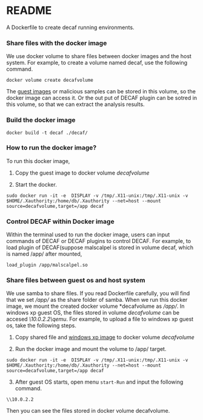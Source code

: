 # README #

A Dockerfile to create decaf running environments.



### Share files with the docker image ###

We use docker volume to share files between docker images and the host system. For example, to create a volume named decaf, use the following command.

`docker volume create decafvolume`

The [guest images](https://github.com/sycurelab/DECAFImages "DECAFImages") or malicious samples can be stored in this volume, so the docker image can access it. Or the out put of DECAF plugin can be sotred in this volume, so that we can extract the analysis results.


### Build the docker image ###

`docker build -t decaf ./decaf/`

### How to run the docker image? ###


To run this docker image, 

1. Copy the guest image to docker volume *decafvolume*

2. Start the docker. 


`sudo docker run -it -e  DISPLAY -v /tmp/.X11-unix:/tmp/.X11-unix -v $HOME/.Xauthority:/home/db/.Xauthority --net=host --mount source=decafvolume,target=/app decaf`


### Control DECAF within Docker image ###

Within the terminal used to run the docker image, users can input commands of DECAF or DECAF plugins to control DECAF. For example, to load plugin of DECAF(suppose malscalpel is stored in volume decaf, which is named /app/ after mounted, 

`load_plugin /app/malscalpel.so`

### Share files between guest os and host system ##

We use samba to share files.  If you read Dockerfile carefully, you will find that we set */app/* as the share folder of samba. When we run this docker image, we mount the created docker volume *decafvolume as */app/*.  In windows xp guest OS, the files stored in volume *decafvolume* can be accesed *\\10.0.2.2\qemu*.  For example, to upload a file to windows xp guest os, take the following steps.



1. Copy shared file and [windows xp image](https://github.com/sycurelab/DECAFImages "DECAFImages") to docker volume *decafvolume*

2. Run the docker image and mount the volume to /app/ target.


`sudo docker run -it -e  DISPLAY -v /tmp/.X11-unix:/tmp/.X11-unix -v $HOME/.Xauthority:/home/db/.Xauthority --net=host --mount source=decafvolume,target=/app decaf`


3. After guest OS starts,  open menu `start-Run` and input the following command.

`\\10.0.2.2`

Then you can see the files stored in docker volume decafvolume.






